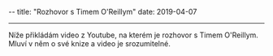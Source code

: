 --
title:  "Rozhovor s Timem O'Reillym"
date:   2019-04-07

---
Níže přikládám video z Youtube, na kterém je rozhovor s Timem O'Reillym. Mluví v něm o své knize a video je srozumitelné.
